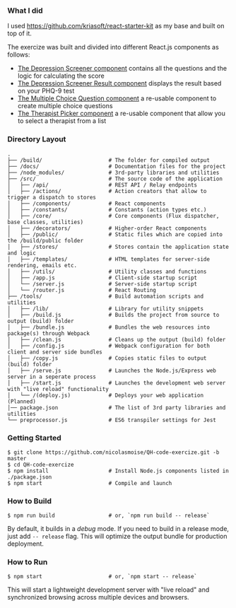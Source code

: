 ### What I did

I used https://github.com/kriasoft/react-starter-kit as my base and built on top of it.

The exercize was built and divided into different React.js components as follows:

- [The Depression Screener component](https://github.com/nicolasmoise/QH-code-exercize/tree/master/src/components/DepressionScreener) contains all the questions and the logic for calculating the score
- [The Depression Screener Result component](https://github.com/nicolasmoise/QH-code-exercize/tree/master/src/components/DepressionScreenerResult) displays the result based on your PHQ-9 test
- [The Multiple Choice Question component](https://github.com/nicolasmoise/QH-code-exercize/tree/master/src/components/MultipleChoiceQuestion) a re-usable component to create multiple choice questions
- [The Therapist Picker component](https://github.com/nicolasmoise/QH-code-exercize/tree/master/src/components/TherapistPicker) a re-usable component that allow you to select a therapist from a list



### Directory Layout

```
.
├── /build/                     # The folder for compiled output
├── /docs/                      # Documentation files for the project
├── /node_modules/              # 3rd-party libraries and utilities
├── /src/                       # The source code of the application
│   ├── /api/                   # REST API / Relay endpoints
│   ├── /actions/               # Action creators that allow to trigger a dispatch to stores
│   ├── /components/            # React components
│   ├── /constants/             # Constants (action types etc.)
│   ├── /core/                  # Core components (Flux dispatcher, base classes, utilities)
│   ├── /decorators/            # Higher-order React components
│   ├── /public/                # Static files which are copied into the /build/public folder
│   ├── /stores/                # Stores contain the application state and logic
│   ├── /templates/             # HTML templates for server-side rendering, emails etc.
│   ├── /utils/                 # Utility classes and functions
│   ├── /app.js                 # Client-side startup script
│   └── /server.js              # Server-side startup script
│   └── /router.js              # React Routing
├── /tools/                     # Build automation scripts and utilities
│   ├── /lib/                   # Library for utility snippets
│   ├── /build.js               # Builds the project from source to output (build) folder
│   ├── /bundle.js              # Bundles the web resources into package(s) through Webpack
│   ├── /clean.js               # Cleans up the output (build) folder
│   ├── /config.js              # Webpack configuration for both client and server side bundles
│   ├── /copy.js                # Copies static files to output (build) folder
│   ├── /serve.js               # Launches the Node.js/Express web server in a seperate process
│   ├── /start.js               # Launches the development web server with "live reload" functionality
│   └── /(deploy.js)            # Deploys your web application (Planned)
│── package.json                # The list of 3rd party libraries and utilities
└── preprocessor.js             # ES6 transpiler settings for Jest
```

### Getting Started

```shell
$ git clone https://github.com/nicolasmoise/QH-code-exercize.git -b master
$ cd QH-code-exercize
$ npm install                   # Install Node.js components listed in ./package.json
$ npm start                     # Compile and launch
```

### How to Build

```shell
$ npm run build                 # or, `npm run build -- release`
```

By default, it builds in a *debug* mode. If you need to build in a release
mode, just add `-- release` flag. This will optimize the output bundle for
production deployment.

### How to Run

```shell
$ npm start                     # or, `npm start -- release`
```

This will start a lightweight development server with "live reload" and
synchronized browsing across multiple devices and browsers.
